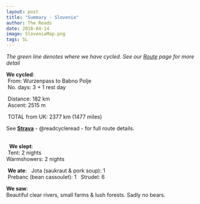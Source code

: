 ```yaml
---
layout: post
title: "Summary - Slovenia"
author: The Reads
date: 2018-04-14
image: SloveniaMap.png
tags: SL
---
```


*The green line denotes where we have cycled. See our [Route](http://readcycleread.bike/pages/map.html) page for more detail* 

**We cycled**:  
  From: Wurzenpass to Babno Polje  
  No. days: 3 + 1 rest day  
  
  Distance: 182 km  
  Ascent: 2515 m  
  
  TOTAL from UK: 2377 km (1477 miles)  
  
  See [**Strava**](https://www.strava.com/athletes/readcycleread) - @readcycleread - for full route details.  
   
    
   **We slept**:  
  Tent: 2 nights  
  Warmshowers: 2 nights  
 
  **We ate**:  
  Jota (saukraut & pork soup): 1  
  Prebanc (bean cassoulet): 1  
  Strudel: 6  
  
  **We saw**:  
  Beautiful clear rivers, small farms & lush forests. Sadly no bears.     
  
